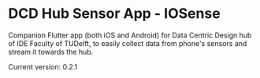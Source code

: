 # DCD Hub Sensor App  - IOSense
Companion Flutter app (both iOS and Android) for Data Centric Design hub of IDE Faculty of TUDelft,
to easily collect data from phone's sensors and stream it towards the hub.

Current version: 0.2.1 


